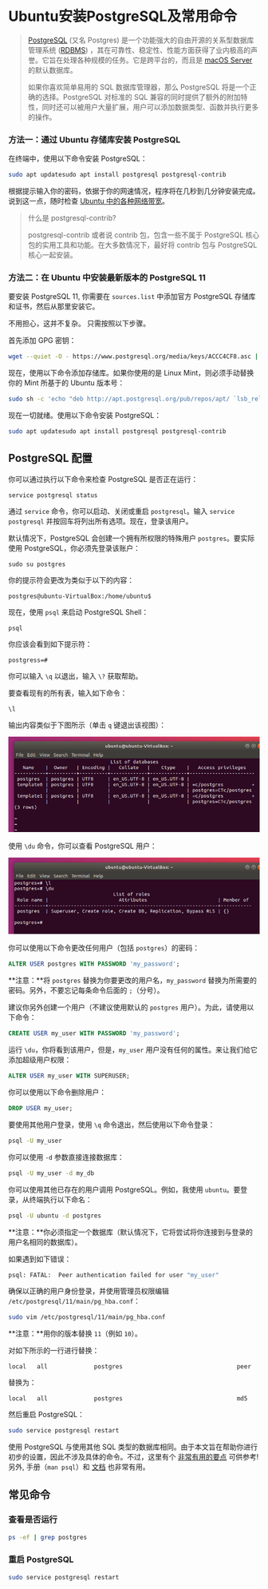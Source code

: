 # Ubuntu安装PostgreSQL及常用命令

> [PostgreSQL](https://www.postgresql.org/) (又名 Postgres) 是一个功能强大的自由开源的关系型数据库管理系统 ([RDBMS](https://www.codecademy.com/articles/what-is-rdbms-sql)) ，其在可靠性、稳定性、性能方面获得了业内极高的声誉。它旨在处理各种规模的任务。它是跨平台的，而且是 [macOS Server](https://www.apple.com/in/macos/server/) 的默认数据库。
>
> 如果你喜欢简单易用的 SQL 数据库管理器，那么 PostgreSQL 将是一个正确的选择。PostgreSQL 对标准的 SQL 兼容的同时提供了额外的附加特性，同时还可以被用户大量扩展，用户可以添加数据类型、函数并执行更多的操作。

### 方法一：通过 Ubuntu 存储库安装 PostgreSQL

在终端中，使用以下命令安装 PostgreSQL：

```bash
sudo apt updatesudo apt install postgresql postgresql-contrib
```

根据提示输入你的密码，依据于你的网速情况，程序将在几秒到几分钟安装完成。说到这一点，随时检查 [Ubuntu 中的各种网络带宽](https://itsfoss.com/network-speed-monitor-linux/)。

> 什么是 postgresql-contrib?
>
> postgresql-contrib 或者说 contrib 包，包含一些不属于 PostgreSQL 核心包的实用工具和功能。在大多数情况下，最好将 contrib 包与 PostgreSQL 核心一起安装。

### 方法二：在 Ubuntu 中安装最新版本的 PostgreSQL 11

要安装 PostgreSQL 11, 你需要在 `sources.list` 中添加官方 PostgreSQL 存储库和证书，然后从那里安装它。

不用担心，这并不复杂。 只需按照以下步骤。

首先添加 GPG 密钥：

```bash
wget --quiet -O - https://www.postgresql.org/media/keys/ACCC4CF8.asc | sudo apt-key add -
```

现在，使用以下命令添加存储库。如果你使用的是 Linux Mint，则必须手动替换你的 Mint 所基于的 Ubuntu 版本号：

```bash
sudo sh -c 'echo "deb http://apt.postgresql.org/pub/repos/apt/ `lsb_release -cs`-pgdg main" >> /etc/apt/sources.list.d/pgdg.list'
```

现在一切就绪。使用以下命令安装 PostgreSQL：

```bash
sudo apt updatesudo apt install postgresql postgresql-contrib
```

## PostgreSQL 配置

你可以通过执行以下命令来检查 PostgreSQL 是否正在运行：

```
service postgresql status
```

通过 `service` 命令，你可以启动、关闭或重启 `postgresql`。输入 `service postgresql` 并按回车将列出所有选项。现在，登录该用户。

默认情况下，PostgreSQL 会创建一个拥有所权限的特殊用户 `postgres`。要实际使用 PostgreSQL，你必须先登录该账户：

```
sudo su postgres
```

你的提示符会更改为类似于以下的内容：

```
postgres@ubuntu-VirtualBox:/home/ubuntu$ 
```

现在，使用 `psql` 来启动 PostgreSQL Shell：

```
psql
```

你应该会看到如下提示符：

```
postgress=#
```

你可以输入 `\q` 以退出，输入 `\?` 获取帮助。

要查看现有的所有表，输入如下命令：

```
\l
```

输出内容类似于下图所示（单击 `q` 键退出该视图）：

![PostgreSQL Tables](image/225044l3a8rezjd83og2ry.png)

使用 `\du` 命令，你可以查看 PostgreSQL 用户：

![PostgreSQLUsers](image/225045tb86k3nnv0l0nlkj.png)

你可以使用以下命令更改任何用户（包括 `postgres`）的密码：

```sql
ALTER USER postgres WITH PASSWORD 'my_password';
```

**注意：**将 `postgres` 替换为你要更改的用户名，`my_password` 替换为所需要的密码。另外，不要忘记每条命令后面的 `;`（分号）。

建议你另外创建一个用户（不建议使用默认的 `postgres` 用户）。为此，请使用以下命令：

```sql
CREATE USER my_user WITH PASSWORD 'my_password';
```

运行 `\du`，你将看到该用户，但是，`my_user` 用户没有任何的属性。来让我们给它添加超级用户权限：

```sql
ALTER USER my_user WITH SUPERUSER;
```

你可以使用以下命令删除用户：

```sql
DROP USER my_user;
```

要使用其他用户登录，使用 `\q` 命令退出，然后使用以下命令登录：

```bash
psql -U my_user
```

你可以使用 `-d` 参数直接连接数据库：

```bash
psql -U my_user -d my_db
```

你可以使用其他已存在的用户调用 PostgreSQL。例如，我使用 `ubuntu`。要登录，从终端执行以下命名：

```bash
psql -U ubuntu -d postgres
```

**注意：**你必须指定一个数据库（默认情况下，它将尝试将你连接到与登录的用户名相同的数据库）。

如果遇到如下错误：

```bash
psql: FATAL:  Peer authentication failed for user "my_user"
```

确保以正确的用户身份登录，并使用管理员权限编辑 `/etc/postgresql/11/main/pg_hba.conf`：

```bash
sudo vim /etc/postgresql/11/main/pg_hba.conf
```

**注意：**用你的版本替换 `11`（例如 `10`）。

对如下所示的一行进行替换：

```text
local   all             postgres                                peer
```

替换为：

```text
local   all             postgres                                md5
```

然后重启 PostgreSQL：

```bash
sudo service postgresql restart
```

使用 PostgreSQL 与使用其他 SQL 类型的数据库相同。由于本文旨在帮助你进行初步的设置，因此不涉及具体的命令。不过，这里有个 [非常有用的要点](https://gist.github.com/Kartones/dd3ff5ec5ea238d4c546) 可供参考! 另外, 手册（`man psql`）和 [文档](https://www.postgresql.org/docs/manuals/) 也非常有用。

## 常见命令

### 查看是否运行

```bash
ps -ef | grep postgres
```

### 重启 PostgreSQL

```bash
sudo service postgresql restart
```

